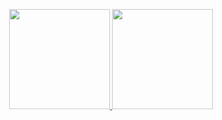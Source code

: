 
<div align="center">
  <a href="https://github.com/gbarth">
  <img height="180em" src="https://github-readme-stats.vercel.app/api?username=gbarth&show_icons=true&theme=dark&include_all_commits=true&count_private=true"/>
  <img height="180em" src="https://github-readme-stats.vercel.app/api/top-langs/?username=gbarth&layout=compact&langs_count=7&theme=dark"/>
</div>
